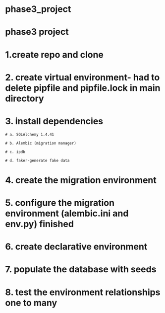# phase3_project

# phase3 project

# 1.create repo and clone

# 2. create virtual environment- had to delete pipfile and pipfile.lock in main directory

# 3. install dependencies

    # a. SQLAlchemy 1.4.41

    # b. Alembic (migration manager)

    # c. ipdb

    # d. faker-generate fake data

# 4. create the migration environment

# 5. configure the migration environment (alembic.ini and env.py) finished


# 6. create declarative environment

# 7. populate the database with seeds

# 8. test the environment relationships one to many
